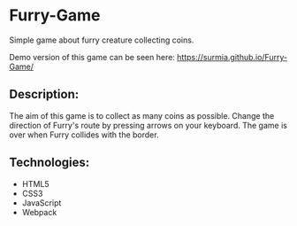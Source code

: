 # Furry-Game

Simple game about furry creature collecting coins.

Demo version of this game can be seen here: https://surmia.github.io/Furry-Game/

## Description:

The aim of this game is to collect as many coins as possible. Change the direction of Furry's route by pressing arrows on your keyboard. The game is over when Furry collides with the border.

## Technologies:

* HTML5
* CSS3
* JavaScript
* Webpack
